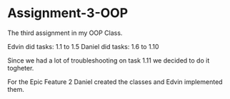 # Assignment-3-OOP
The third assignment in my OOP Class.

Edvin did tasks: 1.1 to 1.5
Daniel did tasks: 1.6 to 1.10

Since we had a lot of troubleshooting on task 1.11
we decided to do it togheter.

For the Epic Feature 2
Daniel created the classes and Edvin implemented them.





